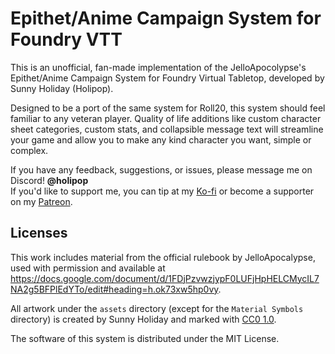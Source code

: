 # Epithet/Anime Campaign System for Foundry VTT

This is an unofficial, fan-made implementation of the JelloApocolypse's Epithet/Anime Campaign System for Foundry Virtual Tabletop, developed by Sunny Holiday (Holipop).

Designed to be a port of the same system for Roll20, this system should feel familiar to any veteran player. Quality of life additions like custom character sheet categories, custom stats, and collapsible message text will streamline your game and allow you to make any kind character you want, simple or complex.

If you have any feedback, suggestions, or issues, please message me on Discord! **@holipop**   
If you'd like to support me, you can tip at my [Ko-fi](https://ko-fi.com/holipop) or become a supporter on my [Patreon](https://www.patreon.com/holipop).

## Licenses

This work includes material from the official rulebook by JelloApocalypse, used with permission and available at <https://docs.google.com/document/d/1FDjPzvwzjypF0LUFjHpHELCMycIL7NA2g5BFPlEdYTo/edit#heading=h.ok73xw5hp0vy>.

All artwork under the `assets` directory (except for the `Material Symbols` directory) is created by Sunny Holiday and marked with [CC0 1.0](https://creativecommons.org/publicdomain/zero/1.0/?ref=chooser-v1).

The software of this system is distributed under the MIT License.

